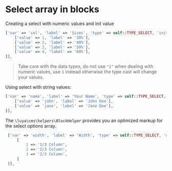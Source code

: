 # Select array in blocks

Creating a select with numeric values and init value

```php
['var' => 'col', 'label' => 'Sizes', 'type' => self::TYPE_SELECT, 'initvalue' => 3, 'options' => [
    ['value' => 1, 'label' => '30%'],
    ['value' => 2, 'label' => '40%'],
    ['value' => 3, 'label' => '50%'],
    ['value' => 4, 'label' => '60%'],
]],
```

> Take care with the data types, do not use `"1"` when dealing with numeric values, use `1` instead otherwise the type cast will change your values.

Using select with string values:

```php
['var' => 'name', 'label' => 'Your Name', 'type' => self::TYPE_SELECT, 'initvalue' => 'john', 'options' => [
    ['value' => 'john', 'label' => 'John Doe'],
    ['value' => 'jane', 'label' => 'Jane Doe'],
]],
```

The `\luya\cms\helpers\BlockHelper` provides you an optimized markup for the select options array.

```php
 ['var' => 'width', 'label' => 'Width', 'type' => self::TYPE_SELECT, 'options' => BlockHelper::selectArrayOption(
     [
         1 => '1/3 Column',
         2 => '2/3 Column',
         3 => '2/3 Column',
     ]
 )],
 ```
